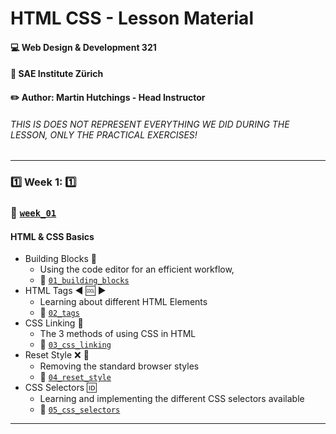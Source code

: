 # HTML CSS - Lesson Material
#### :computer: Web Design & Development 321
#### :school: SAE Institute Zürich
#### :pencil2: Author: Martin Hutchings - Head Instructor

###### THIS IS DOES NOT REPRESENT EVERYTHING WE DID DURING THE LESSON, ONLY THE PRACTICAL EXERCISES!
---

### :one: Week 1: :one:
### :file_folder: [`week_01`](https://github.com/stribis/html_css_wdd320/tree/master/week_01)
#### HTML & CSS Basics

* Building Blocks :construction:
  * Using the code editor for an efficient workflow,
  * :file_folder: [`01_building_blocks`](https://github.com/stribis/html_css_wdd320/tree/master/week_01/01_starting_blocks)
* HTML Tags :arrow_backward: :cool: :arrow_forward:
  * Learning about different HTML Elements
  * :file_folder: [`02_tags`](https://github.com/stribis/html_css_wdd320/tree/master/week_01/02_tags)
* CSS Linking :link:
  * The 3 methods of using CSS in HTML
  * :file_folder: [`03_css_linking`](https://github.com/stribis/html_css_wdd320/tree/master/week_01/03_css_linking)
* Reset Style :x: :art:
  * Removing the standard browser styles
  * :file_folder: [`04_reset_style`](https://github.com/stribis/html_css_wdd320/tree/master/week_01/04_reset_style)
* CSS Selectors :id:
  * Learning and implementing the different CSS selectors available
  * :file_folder: [`05_css_selectors`](https://github.com/stribis/html_css_wdd320/tree/master/week_01/05_css_selectors)

--- 
<!-- 
### :two: Week 2: :two:
### :file_folder: [`week_02`](https://github.com/stribis/html_css_wdd320/tree/master/week_02)
#### HTML & CSS Basics

* Units :straight_ruler:
  * Revised the different units
    * `px` ( the smallest possible point in a screen )
    * `vw / vh` ( Relative to the viewport )
    * `em` ( Relative to font size of the parent)
    * `rem` ( Font size of the root element )
  * :file_folder: [`01_units`](https://github.com/stribis/html_css_wdd320/tree/master/week_02/01_units)
* `block` vs `inline` vs `inline-block`
  * Learning about difference between the `display` properties
  * :file_folder: [`02_blockVSinline`](https://github.com/stribis/html_css_wdd320/tree/master/week_02/02_blockVSinline)
* Float & Clear :balloon:
  * Basic layouts with float and clear
    * We continued working with the example from last week
  * :file_folder: [`01_building_blocks`](https://github.com/stribis/html_css_wdd320/tree/master/week_01/01_starting_blocks)
* Positioning :triangular_ruler:
  * Reviewed the position property and 4 different values
    * `position: static`
    * `position: relative`
    * `position: absolute`
    * `position: fixed`
  * :file_folder: [`03_positioning`](https://github.com/stribis/html_css_wdd320/tree/master/week_02/03_positioning)
* Flex Basics :muscle:
  * Played around with a container and the different flex properties
    * `display: flex`
    * `justify-content`
    * `align-items`
    * `flex-direction`
    * and more ...
  * :file_folder: [`04_flex_basics`](https://github.com/stribis/html_css_wdd320/tree/master/week_02/04_flex_basics)
* Basic Flex Layout :muscle:
  * Created a simple layout using Flex
    * Very similar to week_01/01_starting_blocks but with flex
  * :file_folder: [`05_flex_layout_basic`](https://github.com/stribis/html_css_wdd320/tree/master/week_02/05_flex_layout_basic)

--- 

### :three: Week 3: :three:
### :file_folder: [`week_03`](https://github.com/stribis/html_css_wdd320/tree/master/week_03)
#### HTML & CSS Basics

* PopQuiz :white_check_mark: :x:
  * We tested our knowledge of Flex as a layout tool
    * Created a simple website using flex for layout
    * We tried to not define `width` our `height` if not necessary
      * Instead use `padding` to use the size of the content and add to it
  * :file_folder: [`01_pop_quiz`](https://github.com/stribis/html_css_wdd320/tree/master/week_03/01_pop_quiz)
* Centering: `transform : translate()` and `margin: 0 auto` :triangular_ruler:
  * Learned more techniques for centering elements 
  * :file_folder: [`02_transform_translate`](https://github.com/stribis/html_css_wdd320/tree/master/week_03/02_transform_translate)
* Gradients :crossed_flags:
  * We reviewed the syntax for `background-image: linear-gradient()`
    * `simple.html` is the first part
    * `index.html` and `style.css` are for the exercise where we had to create flags
      * **Try to create recreate the last 3 flags without looking at the code**
  * :file_folder: [`03_gradients`](https://github.com/stribis/html_css_wdd320/tree/master/week_03/03_gradients)
* Positioning :triangular_ruler:
  * Reviewed the position property and 4 different values
    * `position: static`
    * `position: relative`
    * `position: absolute`
    * `position: fixed`
  * :file_folder: [`03_positioning`](https://github.com/stribis/html_css_wdd320/tree/master/week_03/03_positioning)
* Fonts & Font icons :100:
  * Checked out webfonts (like google fonts) with `@import` & `<link>` 
  * Learned how to like font files from your project directory
    * First `@font-face` to define the font name and path
    * Then `font-family` to use the font !
    * Linked a font-icon from https://fontawesome.com/
      * Remember to have the correct `<link>` path
      * Remember to have the correct `class` in your element!
  * :file_folder: [`04_fonts`](https://github.com/stribis/html_css_wdd320/tree/master/week_03/04_fonts)

  ---
### :four: Week 4: :four:
### :file_folder: [`week_04`](https://github.com/stribis/html_css_wdd320/tree/master/week_04)
#### HTML & CSS Basics

* Box Shadow Homework :white_square_button: :black_square_button:
  * Using box shadow to create special effects 
    * Remember the syntax `box-shadow: color xPosition yPosition blur spread`
      * More info here : https://developer.mozilla.org/en-US/docs/Web/CSS/box-shadow
  * :file_folder: [`01_box_shadow`](https://github.com/stribis/html_css_wdd320/tree/master/week_04/01_box_shadow)
* Stack of images :flower_playing_cards:
  * Using box shadow to create special effects
    * Remember the syntax `box-shadow: color xPosition yPosition blur spread`
      * More info here : https://developer.mozilla.org/en-US/docs/Web/CSS/box-shadow
  * :file_folder: [`02_bilderstapel`](https://github.com/stribis/html_css_wdd320/tree/master/week_04/02_bilderstapel)
* CSS Sprites :walking: :running:
  * Using background-image to implement sprites
    * A sprite file is basically an image with multiple images inside it
    * Using background position we can move the image around to define which part of the image is shown
      * More info here : https://www.w3schools.com/css/css_image_sprites.asp
  * :file_folder: [`03_css_sprites`](https://github.com/stribis/html_css_wdd320/tree/master/week_04/03_css_sprites)
* Form Basics :page_with_curl:
  * The HTML involved in creating forms
    * Remember to always have a `label` for your `input`s, link them together using `for=""` and `id=""`
      * More info here : https://www.w3schools.com/tags/tag_label.asp
  * :file_folder: [`04_forms_basics`](https://github.com/stribis/html_css_wdd320/tree/master/week_04/04_forms_basics)
* Form with CSS :page_with_curl:
  * The CSS involved in creating forms
    * :file_folder: [`05_forms_styled`](https://github.com/stribis/html_css_wdd320/tree/master/week_04/05_forms_styled)
* Layout Exercise (ONLY HTML) :computer:
  * We went through identifying and setting the correct HTML elements needed for a specific layout
  * Here is the layout we were trying to recreate: https://cdn.discordapp.com/attachments/689086496208191671/714862960853516288/D__sae_320_02_html_css_examples_hazbin_flex.html.png
    * Additionally you need the following infomation
      * You need the images (In the images folder)
      * The fonts are :
      ```css
      @import url('https://fonts.googleapis.com/css?family=Quicksand&display=swap');
      @import url('https://fonts.googleapis.com/css?family=Indie+Flower&display=swap');
      ```
      * The colors you will need are:
      ```
        --pri-color: #000;
        --sec-color: #ff4069;
        --ter-color: #ffd171;
        --ter-dark-color: #fda742;
        --qua-color: #fff;
      ```
      * We will discuss the finished example next time
  * :file_folder: [`06_hazbin_layout_nur_html`](https://github.com/stribis/html_css_wdd320/tree/master/week_04/06_hazbin_layout_nur_html)
* Layout Exercise (Complete) :computer:
  * Use this if you want to compare your work with mine. 
    * Remember there are multiple solutions to one problem!
  * :file_folder: [`07_hazbin_layout_complete`](https://github.com/stribis/html_css_wdd320/tree/master/week_04/07_hazbin_layout_complete)


  ---
### :five: Week 5: :five:
### :file_folder: [`week_05`](https://github.com/stribis/html_css_wdd320/tree/master/week_05)
#### HTML & CSS Basics

* Dummie Exam - Solution :white_check_mark:
  * :file_folder: [`01_probe_test`](https://github.com/stribis/html_css_wdd320/tree/master/week_05/01_probe_test)
* Test Your Knowledge Exercise with solutions :white_check_mark:
  * :file_folder: [`02_testYourKnowledge`](https://github.com/stribis/html_css_wdd320/tree/master/week_05/02_testYourKnowledge)
* HTML Tables :chart_with_upwards_trend:
  * Elements for HTML Tables:
    1. Simple styled table
    2. Table with col/row span
    3. Table puzzle with odd / even
      * More info here : https://www.w3schools.com/html/html_tables.asp
  * :file_folder: [`03_tables`](https://github.com/stribis/html_css_wdd320/tree/master/week_05/03_tables)
* Iframes :framed_picture:
  * How do iframes work and how to implement them
    * More info here : https://developer.mozilla.org/en-US/docs/Web/HTML/Element/iframe
  * :file_folder: [`04_iframe`](https://github.com/stribis/html_css_wdd320/tree/master/week_05/04_iframe)
* Dropdown Navigation with CSS hover :arrow_double_down:
  * The CSS and HTML involved in creating a dropdown navigation
    * :file_folder: [`05_dropdown_nav`](https://github.com/stribis/html_css_wdd320/tree/master/week_05/05_dropdown_nav)
* Layout Exercise: Freelancer (ONLY HTML) :man:
  * We went through identifying and setting the correct HTML elements needed for a specific layout
  * Here is the layout we were trying to recreate: https://startbootstrap.com/previews/freelancer/
    * We will discuss the finished example next time
  * :file_folder: [`06_layout_freelancer_html_only`](https://github.com/stribis/html_css_wdd320/tree/master/week_05/06_layout_freelancer_html_only)


---
### :six: Week 6: :six:
### :file_folder: [`week_06`](https://github.com/stribis/html_css_wdd320/tree/master/week_06)
#### CSS Animations

* CSS Transitions - Syntax :walking:
  * :file_folder: [`01_transitions`](https://github.com/stribis/html_css_wdd320/tree/master/week_06/01_transitions)
* CSS Animations - Syntax :running:
  * :file_folder: [`02_animations`](https://github.com/stribis/html_css_wdd320/tree/master/week_06/02_animations)
* Exercise - Clock - Solution :watch:
  * :file_folder: [`03_clock`](https://github.com/stribis/html_css_wdd320/tree/master/week_06/03_clock)
* Exercise - Balls - Solution :basketball:
  * :file_folder: [`04_balls`](https://github.com/stribis/html_css_wdd320/tree/master/week_06/04_balls)
* Scene with CSS animation :ship: :sunrise:
  * :file_folder: [`05_scene_css_animation`](https://github.com/stribis/html_css_wdd320/tree/master/week_06/05_scene_css_animation)
* Animated Dropdown Navigation with hover :arrow_double_down:
  * :file_folder: [`06_dropdown_nav`](https://github.com/stribis/html_css_wdd320/tree/master/week_06/06_dropdown_nav)
* Duckhunt game with CSS animation and hover :duck:
  * :file_folder: [`07_duckhunt`](https://github.com/stribis/html_css_wdd320/tree/master/week_06/07_duckhunt)
* Animated dropdown navigation repetition :arrow_double_down:
  * :file_folder: [`08_animated_dd`](https://github.com/stribis/html_css_wdd320/tree/master/week_06/08_animated_dd)


---
### :seven: Week 7: :seven:
### :file_folder: [`week_07`](https://github.com/stribis/html_css_wdd320/tree/master/week_07)
#### HTML & CSS Repetition Week

* Complete version of the FREELANCER template :man:
  * [`Original here`](https://startbootstrap.com/previews/freelancer/)
    * :file_folder: [`01_layout_freelancer_complete`](https://github.com/stribis/html_css_wdd320/tree/master/week_07/01_layout_freelancer_complete)
* Postition Exercise :bar_chart:
  * Position a fixed back to top button
  * Position an absolute award ribbon in an element
    * :file_folder: [`02_position_repetition`](https://github.com/stribis/html_css_wdd320/tree/master/week_07/02_position_repetition)
* Project Structure :heavy_check_mark:
  * Reviewed paths and linking sub-pages
  * Checked out how to handle multiple CSS files
  * How to organise your project accordingly 
  * Checkout CSS variables (see the start of `style.css`)
    * :file_folder: [`03_structure`](https://github.com/stribis/html_css_wdd320/tree/master/week_07/03_structure) -->
